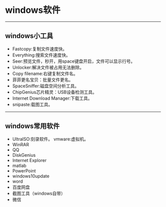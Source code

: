 # windows软件

***

## windows小工具

* Fastcopy:复制文件速度快。
* Everything:搜索文件速度快。
* Seer:预览文件，秒开，用space键盘开启，文件可以显示行号。
* Unlocker:解决文件被占用无法删除。
* Copy filename:右键复制文件名。
* 菲菲更名宝贝：批量文件更名。
* SpaceSniffer:磁盘空间分析工具。
* ChipGenius芯片精灵：USB设备检测工具。
* Internet Download Manager:下载工具。
* snipaste:载图工具。

***

## windows常用软件
* UltraISO:刻录软件。
 vmware:虚拟机。
* WinRAR
* QQ
* DiskGenius
* Internet Explorer
* matlab
* PowerPoint
* windows10update
* word
* 百度网盘
* 截图工具（windows自带）
* 微信
 
